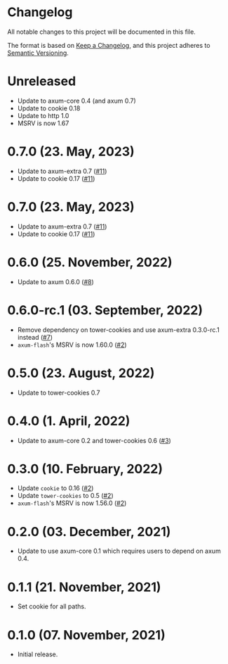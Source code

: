 # Changelog

All notable changes to this project will be documented in this file.

The format is based on [Keep a Changelog](https://keepachangelog.com/en/1.0.0/),
and this project adheres to [Semantic Versioning](https://semver.org/spec/v2.0.0.html).

# Unreleased

- Update to axum-core 0.4 (and axum 0.7)
- Update to cookie 0.18
- Update to http 1.0
- MSRV is now 1.67

# 0.7.0 (23. May, 2023)

- Update to axum-extra 0.7 ([#11])
- Update to cookie 0.17 ([#11])

[#11]: https://github.com/davidpdrsn/axum-flash/pull/11

# 0.7.0 (23. May, 2023)

- Update to axum-extra 0.7 ([#11])
- Update to cookie 0.17 ([#11])

[#11]: https://github.com/davidpdrsn/axum-flash/pull/11

# 0.6.0 (25. November, 2022)

- Update to axum 0.6.0 ([#8])

[#8]: https://github.com/davidpdrsn/axum-flash/pull/8

# 0.6.0-rc.1 (03. September, 2022)

- Remove dependency on tower-cookies and use axum-extra 0.3.0-rc.1 instead ([#7])
- `axum-flash`'s MSRV is now 1.60.0 ([#2])

[#7]: https://github.com/davidpdrsn/axum-flash/pull/7

# 0.5.0 (23. August, 2022)

- Update to tower-cookies 0.7

# 0.4.0 (1. April, 2022)

- Update to axum-core 0.2 and tower-cookies 0.6 ([#3])

[#3]: https://github.com/davidpdrsn/axum-flash/pull/3

# 0.3.0 (10. February, 2022)

- Update `cookie` to 0.16 ([#2])
- Update `tower-cookies` to 0.5 ([#2])
- `axum-flash`'s MSRV is now 1.56.0 ([#2])

[#2]: https://github.com/davidpdrsn/axum-flash/pull/2

# 0.2.0 (03. December, 2021)

- Update to use axum-core 0.1 which requires users to depend on axum 0.4.

# 0.1.1 (21. November, 2021)

- Set cookie for all paths.

# 0.1.0 (07. November, 2021)

- Initial release.
